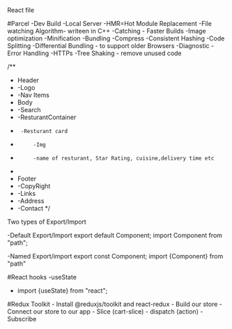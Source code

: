 React file

#Parcel
-Dev Build
-Local Server
-HMR=Hot Module Replacement
-File watching Algorithm- writeen in C++
-Catching - Faster Builds
-Image optimization
-Minification
-Bundling
-Compress
-Consistent Hashing
-Code Splitting
-Differential Bundling - to support older Browsers
-Diagnostic
-Error Handling
-HTTPs
-Tree Shaking - remove unused code 

/**
 * Header
 *  -Logo
 *  -Nav Items
 * Body
 *  -Search
 *  -ResturantContainer
 *      -Resturant card
 *          -Img
 *          -name of resturant, Star Rating, cuisine,delivery time etc
 * 
 * Footer
 *  -CopyRight
 *  -Links
 *  -Address
 *  -Contact 
 */  

 Two types of Export/Import

 -Default Export/Import
 export default Component;
 import Component from "path";

 -Named Export/import
 export const Component;
 import {Component} from "path"

#React hooks
-useState 
- import {useState} from "react";

#Redux Toolkit
    - Install @reduxjs/toolkit and react-redux
    - Build our store
    - Connect our store to our app
    - Slice (cart-slice)
    - dispatch (action)
    - Subscribe
